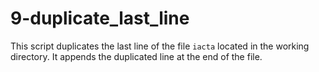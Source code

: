 # 9-duplicate_last_line

This script duplicates the last line of the file `iacta` located in the working directory. It appends the duplicated line at the end of the file.
